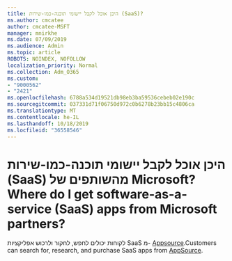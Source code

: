 ```yaml
---
title: היכן אוכל לקבל יישומי תוכנה-כמו-שירות (SaaS)?
ms.author: cmcatee
author: cmcatee-MSFT
manager: mnirkhe
ms.date: 07/09/2019
ms.audience: Admin
ms.topic: article
ROBOTS: NOINDEX, NOFOLLOW
localization_priority: Normal
ms.collection: Adm_O365
ms.custom:
- "9000562"
- "2421"
ms.openlocfilehash: 6788a534d19521db98eb3ba59536cebeb02e190c
ms.sourcegitcommit: 037331d71f06750d972c0b6278b23bb15c4806ca
ms.translationtype: MT
ms.contentlocale: he-IL
ms.lasthandoff: 10/18/2019
ms.locfileid: "36558546"
---
```

# <a name="where-do-i-get-software-as-a-service-saas-apps-from-microsoft-partners"></a><span data-ttu-id="c4e6d-102">היכן אוכל לקבל יישומי תוכנה-כמו-שירות (SaaS) מהשותפים של Microsoft?</span><span class="sxs-lookup"><span data-stu-id="c4e6d-102">Where do I get software-as-a-service (SaaS) apps from Microsoft partners?</span></span>

<span data-ttu-id="c4e6d-103">לקוחות יכולים לחפש, לחקור ולרכוש אפליקציות SaaS מ- [Appsource](http://www.appsource.com/).</span><span class="sxs-lookup"><span data-stu-id="c4e6d-103">Customers can search for, research, and purchase SaaS apps from [AppSource](http://www.appsource.com/).</span></span>